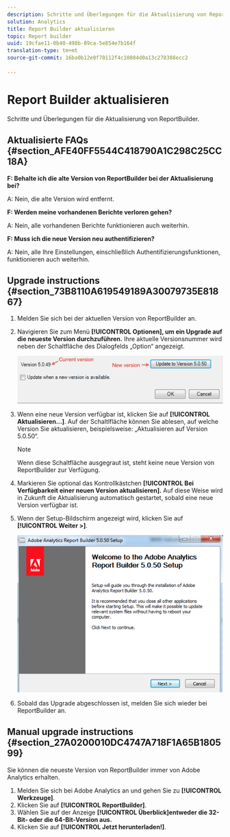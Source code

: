 ```yaml
---
description: Schritte und Überlegungen für die Aktualisierung von ReportBuilder.
solution: Analytics
title: Report Builder aktualisieren
topic: Report builder
uuid: 19cfae11-0b40-498b-89ca-5e854e7b164f
translation-type: tm+mt
source-git-commit: 16ba0b12e0f70112f4c10804d0a13c278388ecc2

---
```



# Report Builder aktualisieren

Schritte und Überlegungen für die Aktualisierung von ReportBuilder.

## Aktualisierte FAQs {#section_AFE40FF5544C418790A1C298C25CC18A}

**F: Behalte ich die alte Version von ReportBuilder bei der Aktualisierung bei?**

A: Nein, die alte Version wird entfernt.

**F: Werden meine vorhandenen Berichte verloren gehen?**

A: Nein, alle vorhandenen Berichte funktionieren auch weiterhin.

**F: Muss ich die neue Version neu authentifizieren?**

A: Nein, alle Ihre Einstellungen, einschließlich Authentifizierungsfunktionen, funktionieren auch weiterhin.

## Upgrade instructions {#section_73B8110A619549189A30079735E81867}

1. Melden Sie sich bei der aktuellen Version von ReportBuilder an.
1. Navigieren Sie zum Menü **[!UICONTROL Optionen], um ein Upgrade auf die neueste Version durchzuführen.** Ihre aktuelle Versionsnummer wird neben der Schaltfläche des Dialogfelds „Option“ angezeigt.

   ![](assets/upgrade.png)

1. Wenn eine neue Version verfügbar ist, klicken Sie auf **[!UICONTROL Aktualisieren...]**. Auf der Schaltlfläche können Sie ablesen, auf welche Version Sie aktualisieren, beispielsweise: „Aktualisieren auf Version 5.0.50“.

   >[!NOTE]
   >
   >Wenn diese Schaltfläche ausgegraut ist, steht keine neue Version von ReportBuilder zur Verfügung.

1. Markieren Sie optional das Kontrollkästchen **[!UICONTROL Bei Verfügbarkeit einer neuen Version aktualisieren].** Auf diese Weise wird in Zukunft die Aktualisierung automatisch gestartet, sobald eine neue Version verfügbar ist.
1. Wenn der Setup-Bildschirm angezeigt wird, klicken Sie auf **[!UICONTROL Weiter &gt;]**.

   ![](assets/setup.png)

1. Sobald das Upgrade abgeschlossen ist, melden Sie sich wieder bei ReportBuilder an.

## Manual upgrade instructions {#section_27A0200010DC4747A718F1A65B180599}

Sie können die neueste Version von ReportBuilder immer von Adobe Analytics erhalten.

1. Melden Sie sich bei Adobe Analytics an und gehen Sie zu **[!UICONTROL Werkzeuge]**.
1. Klicken Sie auf **[!UICONTROL ReportBuilder]**.
1. Wählen Sie auf der Anzeige **[!UICONTROL Überblick]entweder die 32-Bit- oder die 64-Bit-Version aus.**
1. Klicken Sie auf **[!UICONTROL Jetzt herunterladen!]**.

